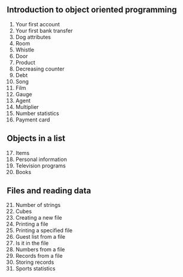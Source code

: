 ## Introduction to object oriented programming
  1. Your first account
  2. Your first bank transfer
  3. Dog attributes
  4. Room
  5. Whistle
  6. Door 
  7. Product
  8. Decreasing counter
  9. Debt
  10. Song 
  11. Film 
  12. Gauge 
  13. Agent
  14. Multiplier 
  15. Number statistics
  16. Payment card

## Objects in a list
  17. Items
  18. Personal information
  19. Television programs
  20. Books

## Files and reading data
  21. Number of strings
  22. Cubes
  23. Creating a new file
  24. Printing a file
  25. Printing a specified file
  26. Guest list from a file
  27. Is it in the file
  28. Numbers from a file
  29. Records from a file
  30. Storing records
  31. Sports statistics
